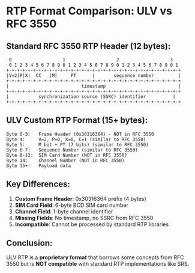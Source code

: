 # RTP Format Comparison: ULV vs RFC 3550

## Standard RFC 3550 RTP Header (12 bytes):

```
 0                   1                   2                   3
 0 1 2 3 4 5 6 7 8 9 0 1 2 3 4 5 6 7 8 9 0 1 2 3 4 5 6 7 8 9 0 1
+-+-+-+-+-+-+-+-+-+-+-+-+-+-+-+-+-+-+-+-+-+-+-+-+-+-+-+-+-+-+-+-+
|V=2|P|X|  CC   |M|     PT      |       sequence number         |
+-+-+-+-+-+-+-+-+-+-+-+-+-+-+-+-+-+-+-+-+-+-+-+-+-+-+-+-+-+-+-+-+
|                           timestamp                           |
+-+-+-+-+-+-+-+-+-+-+-+-+-+-+-+-+-+-+-+-+-+-+-+-+-+-+-+-+-+-+-+-+
|           synchronization source (SSRC) identifier          |
+-+-+-+-+-+-+-+-+-+-+-+-+-+-+-+-+-+-+-+-+-+-+-+-+-+-+-+-+-+-+-+-+
```

## ULV Custom RTP Format (15+ bytes):

```
Byte 0-3:   Frame Header (0x30316364) - NOT in RFC 3550
Byte 4:     V=2, P=0, X=0, C=1 (similar to RFC 3550)
Byte 5:     M bit + PT (7 bits) (similar to RFC 3550)
Byte 6-7:   Sequence Number (similar to RFC 3550)
Byte 8-13:  SIM Card Number (NOT in RFC 3550)
Byte 14:    Channel Number (NOT in RFC 3550)
Byte 15+:   Payload data
```

## Key Differences:

1. **Custom Frame Header**: 0x30316364 prefix (4 bytes)
2. **SIM Card Field**: 6-byte BCD SIM card number
3. **Channel Field**: 1-byte channel identifier
4. **Missing Fields**: No timestamp, no SSRC from RFC 3550
5. **Incompatible**: Cannot be processed by standard RTP libraries

## Conclusion:

ULV RTP is a **proprietary format** that borrows some concepts from RFC 3550
but is **NOT compatible** with standard RTP implementations like SRS.

